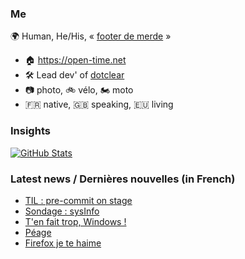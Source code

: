### Me

🌍 Human, He/His, « [footer de merde](https://open-time.net/post/2013/07/17/La-veritable-histoire-du-Footer-de-merde-) » 
* 🏠 https://open-time.net 
* 🛠️ Lead dev' of [dotclear](https://git.dotclear.org/dev/dotclear)
* 📷 photo, 🚲 vélo, 🏍️ moto 
* 🇫🇷 native, 🇬🇧 speaking, 🇪🇺 living

### Insights

[![GitHub Stats](https://github-readme-stats-sigma-five.vercel.app/api?username=franck-paul)](https://github.com/franck-paul)

### Latest news / Dernières nouvelles (in French)

<!-- BLOG-POST-LIST:START -->
- [TIL : pre-commit on stage](https://open-time.net/post/2025/03/14/TIL-%3A-pre-commit-on-stage)
- [Sondage : sysInfo](https://open-time.net/post/2025/03/13/Sondage-%3A-sysInfo)
- [T&#39;en fait trop, Windows !](https://open-time.net/post/2025/03/12/T-en-fait-trop-Windows-)
- [Péage](https://open-time.net/post/2025/03/11/Peage)
- [Firefox je te haime](https://open-time.net/post/2025/03/10/Firefox-je-te-haime)
<!-- BLOG-POST-LIST:END -->
